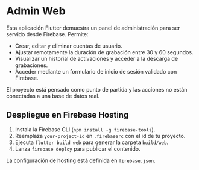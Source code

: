 # Admin Web
Esta aplicación Flutter demuestra un panel de administración para ser servido desde Firebase. Permite:

- Crear, editar y eliminar cuentas de usuario.
- Ajustar remotamente la duración de grabación entre 30 y 60 segundos.
- Visualizar un historial de activaciones y acceder a la descarga de grabaciones.
- Acceder mediante un formulario de inicio de sesión validado con Firebase.

El proyecto está pensado como punto de partida y las acciones no están conectadas a una base de datos real.
## Despliegue en Firebase Hosting

1. Instala la Firebase CLI (`npm install -g firebase-tools`).
2. Reemplaza `your-project-id` en `.firebaserc` con el id de tu proyecto.
3. Ejecuta `flutter build web` para generar la carpeta `build/web`.
4. Lanza `firebase deploy` para publicar el contenido.

La configuración de hosting está definida en `firebase.json`.